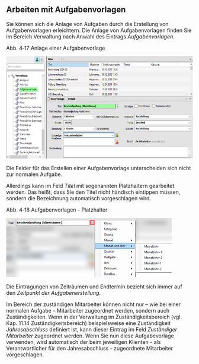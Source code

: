 ## Arbeiten mit Aufgabenvorlagen

Sie können sich die Anlage von Aufgaben durch die Erstellung von
Aufgabenvorlagen erleichtern. Die Anlage von Aufgabenvorlagen finden Sie
im Bereich Verwaltung nach Anwahl des Eintrags *Aufgabenvorlagen*.

Abb. 4‑17 Anlage einer Aufgabenvorlage

<img src="img/image70.png"
style="width:6.48996in;height:2.88556in" />

Die Felder für das Erstellen einer Aufgabenvorlage unterscheiden sich
nicht zur normalen Aufgabe.

Allerdings kann im Feld *Titel* mit sogenannten Platzhaltern gearbeitet
werden. Das heißt, dass Sie den Titel nicht händisch eintippen müssen,
sondern die Bezeichnung automatisch vorgeschlagen wird.

Abb. 4‑18 Aufgabenvorlagen - Platzhalter

<img src="img/image71.png"
style="width:4.65705in;height:1.66787in" />

Die Eintragungen von Zeiträumen und Endtermin bezieht sich immer auf den
*Zeitpunkt der Aufgabenerstellung*.

Im Bereich der zuständigen Mitarbeiter können nicht nur – wie bei einer
normalen Aufgabe – Mitarbeiter zugeordnet werden, sondern auch
Zuständigkeiten. Wenn in der Verwaltung im Zuständigkeitsbereich (vgl.
Kap. 11.14 Zuständigkeitsbereich) beispielsweise eine Zuständigkeit
*Jahresabschluss* definiert ist, kann dieser Eintrag im Feld
*Zuständiger Mitarbeiter* zugeordnet werden. Wenn Sie nun diese
Aufgabevorlage verwenden, wird automatisch der beim jeweiligen
Klienten - als Verantwortlicher für den Jahresabschluss - zugeordnete
Mitarbeiter vorgeschlagen.